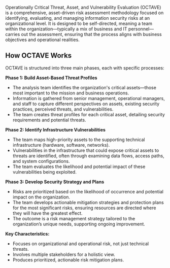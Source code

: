 Operationally Critical Threat, Asset, and Vulnerability Evaluation (OCTAVE) is a comprehensive, asset-driven risk assessment methodology focused on identifying, evaluating, and managing information security risks at an organizational level. It is designed to be self-directed, meaning a team within the organization—typically a mix of business and IT personnel—carries out the assessment, ensuring that the process aligns with business objectives and operational realities.

## How OCTAVE Works
OCTAVE is structured into three main phases, each with specific processes:

**Phase 1: Build Asset-Based Threat Profiles**
- The analysis team identifies the organization's critical assets—those most important to the mission and business operations.
- Information is gathered from senior management, operational managers, and staff to capture different perspectives on assets, existing security practices, perceived threats, and vulnerabilities.
- The team creates threat profiles for each critical asset, detailing security requirements and potential threats.

**Phase 2: Identify Infrastructure Vulnerabilities**
- The team maps high-priority assets to the supporting technical infrastructure (hardware, software, networks).
- Vulnerabilities in the infrastructure that could expose critical assets to threats are identified, often through examining data flows, access paths, and system configurations.
- The team evaluates the likelihood and potential impact of these vulnerabilities being exploited.

**Phase 3: Develop Security Strategy and Plans**
- Risks are prioritized based on the likelihood of occurrence and potential impact on the organization.
- The team develops actionable mitigation strategies and protection plans for the most significant risks, ensuring resources are directed where they will have the greatest effect.
- The outcome is a risk management strategy tailored to the organization’s unique needs, supporting ongoing improvement.

**Key Characteristics:**
- Focuses on organizational and operational risk, not just technical threats.
- Involves multiple stakeholders for a holistic view.
- Produces prioritized, actionable risk mitigation plans.